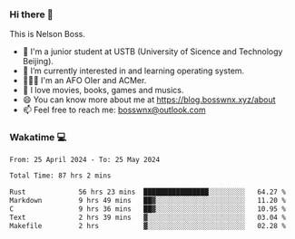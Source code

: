 ### Hi there 👋

<!--
**bosswnx/bosswnx** is a ✨ _special_ ✨ repository because its `README.md` (this file) appears on your GitHub profile.

Here are some ideas to get you started:

- 🔭 I’m currently working on ...
- 🌱 I’m currently learning ...
- 👯 I’m looking to collaborate on ...
- 🤔 I’m looking for help with ...
- 💬 Ask me about ...
- 📫 How to reach me: ...
- 😄 Pronouns: ...
- ⚡ Fun fact: ...
-->

This is Nelson Boss.

- 🏫 I'm a junior student at USTB (University of Sicence and Technology Beijing).
- 🌱 I’m currently interested in and learning operating system.
- 🧑🏻‍💻 I'm an AFO OIer and ACMer.
- 🥰 I love movies, books, games and musics.
- 😄 You can know more about me at https://blog.bosswnx.xyz/about
- 📫 Feel free to reach me: bosswnx@outlook.com

### Wakatime 💻

<!--START_SECTION:waka-->

```txt
From: 25 April 2024 - To: 25 May 2024

Total Time: 87 hrs 2 mins

Rust             56 hrs 23 mins  ████████████████░░░░░░░░░   64.27 %
Markdown         9 hrs 49 mins   ██▓░░░░░░░░░░░░░░░░░░░░░░   11.20 %
C                9 hrs 36 mins   ██▓░░░░░░░░░░░░░░░░░░░░░░   10.95 %
Text             2 hrs 39 mins   ▓░░░░░░░░░░░░░░░░░░░░░░░░   03.04 %
Makefile         2 hrs           ▓░░░░░░░░░░░░░░░░░░░░░░░░   02.28 %
```

<!--END_SECTION:waka-->
